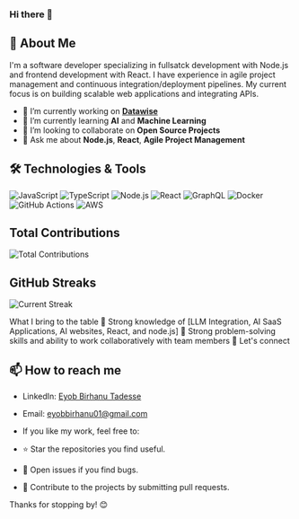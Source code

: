 ### Hi there 👋

## 🚀 About Me

I'm a software developer specializing in fullsatck development with Node.js and frontend development with React. I have experience in agile project management and continuous integration/deployment pipelines. My current focus is on building scalable web applications and integrating APIs.

- 🔭 I’m currently working on **[Datawise](https://www.datawisesoft.com/)**
- 🌱 I’m currently learning **AI** and **Machine Learning**
- 👯 I’m looking to collaborate on **Open Source Projects**
- 💬 Ask me about **Node.js**, **React**, **Agile Project Management**
<!--
**1eyob/1eyob** is a ✨ _special_ ✨ repository because its `README.md` (this file) appears on your GitHub profile.

Here are some ideas to get you started:

- 🔭 I’m currently working on ...
- 🌱 I’m currently learning ...# Hello, I am Yohanes Mulugeta 👋

- 👨‍💻 Software Engineer
- 🌐 Full-Stack Web Developer(LLM Integration Specialist)
- 📚 Lifelong Learner

## Profile

🚀 Full Stack Developer

Passionate about shaping the digital landscape, I bring over 6 years of expertise to the table. My primary focus revolves around LLM integration, ChatBot building, and the development of cutting-edge AI SaaS websites. Proficient in various LLM integration frameworks like LangChain, Vectore databases like PineconeDB, and LLM models like OpenAI and Huggingface. I am committed to crafting modern, responsive web applications that seamlessly blend innovation with user-centric design principles. Let's embark on a journey to create intelligent, engaging solutions together!

## Total Contributions

![Total Contributions](https://github-profile-summary-cards.vercel.app/api/cards/profile-details?username=1eyob&theme=github_dark)

## Most Used Languages

![Top Langs](https://github-readme-stats.vercel.app/api/top-langs/?username=1eyob&layout=compact)

## Tech Stack
## 📈 GitHub Stats

![Eyob's GitHub stats](https://github-readme-stats.vercel.app/api?username=1eyob&show_icons=true&theme=radical)

![JavaScript](https://img.shields.io/badge/Tech-Stack-blue?style=for-the-badge&logo=javascript)

[![Tech Stack](https://img.shields.io/badge/Frontend-React.js-blue?style=for-the-badge&logo=react)](https://reactjs.org/)
[![Tech Stack](https://img.shields.io/badge/Frontend-Next.js-black?style=for-the-badge&logo=next.js)](https://nextjs.org/)
[![Tech Stack](https://img.shields.io/badge/Backend-Express.js-green?style=for-the-badge&logo=express)](https://expressjs.com/)
[![Tech Stack](https://img.shields.io/badge/Backend-Node.js-green?style=for-the-badge&logo=node.js)](https://nodejs.org/)

![TypeScript](https://img.shields.io/badge/Tech-Stack-blue?style=for-the-badge&logo=typescript)

<!-- Add more badges for other technologies -->
## 🛠️ Technologies & Tools

![JavaScript](https://img.shields.io/badge/-JavaScript-black?style=flat-square&logo=javascript)
![TypeScript](https://img.shields.io/badge/-TypeScript-007ACC?style=flat-square&logo=typescript)
![Node.js](https://img.shields.io/badge/-Node.js-339933?style=flat-square&logo=node.js)
![React](https://img.shields.io/badge/-React-61DAFB?style=flat-square&logo=react)
![GraphQL](https://img.shields.io/badge/-GraphQL-E10098?style=flat-square&logo=graphql)
![Docker](https://img.shields.io/badge/-Docker-2496ED?style=flat-square&logo=docker)
![GitHub Actions](https://img.shields.io/badge/-GitHub_Actions-2088FF?style=flat-square&logo=github-actions)
![AWS](https://img.shields.io/badge/-AWS-232F3E?style=flat-square&logo=amazon-aws)

## Total Contributions

![Total Contributions](https://github-profile-summary-cards.vercel.app/api/cards/profile-details?username=1eyob&theme=github_dark)

## GitHub Streaks

![Current Streak](https://github-readme-streak-stats.herokuapp.com/?user=1eyob&currStreakLabel=4395DD&ring=4395DD&currStreakNum=4395DD&sideNums=4395DD&dates=4395DD)



What I bring to the table
🔭 Strong knowledge of [LLM Integration, AI SaaS Applications, AI websites, React, and node.js]
👯 Strong problem-solving skills and ability to work collaboratively with team members
💬 Let's connect
  
## 📫 How to reach me

- LinkedIn: [Eyob Birhanu Tadesse](https://www.linkedin.com/in/eyob-birhanu/)
- Email: [eyobbirhanu01@gmail.com](mailto:eyobbirhanu01@gmail.com)
- 
  If you like my work, feel free to:

- ⭐️ Star the repositories you find useful.
- 🐛 Open issues if you find bugs.
- 🤝 Contribute to the projects by submitting pull requests.

  
Thanks for stopping by! 😊
